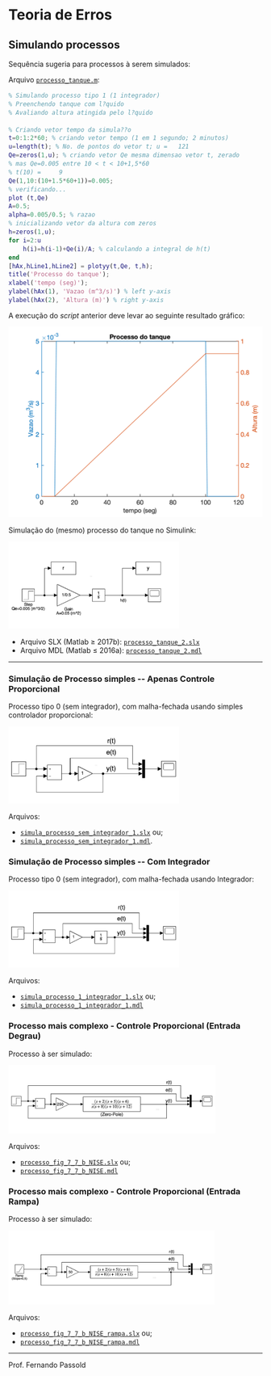 # Teoria de Erros
## Simulando processos

Sequência sugeria para processos à serem simulados:

Arquivo [`processo_tanque.m`](processo_tanque.m):

```Matlab
% Simulando processo tipo 1 (1 integrador)
% Preenchendo tanque com l?quido
% Avaliando altura atingida pelo l?quido

% Criando vetor tempo da simula??o
t=0:1:2*60; % criando vetor tempo (1 em 1 segundo; 2 minutos)
u=length(t); % No. de pontos do vetor t; u =   121
Qe=zeros(1,u); % criando vetor Qe mesma dimensao vetor t, zerado
% mas Qe=0.005 entre 10 < t < 10+1,5*60
% t(10) =     9
Qe(1,10:(10+1.5*60+1))=0.005;
% verificando...
plot (t,Qe)
A=0.5;
alpha=0.005/0.5; % razao
% inicializando vetor da altura com zeros
h=zeros(1,u);
for i=2:u
    h(i)=h(i-1)+Qe(i)/A; % calculando a integral de h(t)
end
[hAx,hLine1,hLine2] = plotyy(t,Qe, t,h);
title('Processo do tanque');
xlabel('tempo (seg)');
ylabel(hAx(1), 'Vazao (m^3/s)') % left y-axis
ylabel(hAx(2), 'Altura (m)') % right y-axis
```

A execução do *script* anterior deve levar ao seguinte resultado gráfico:

<img src="processo_tanque.png" alt="processo_tanque.png" style="zoom: 50%;" />

Simulação do (mesmo) processo do tanque no Simulink:

<img src="processo_tanque_2.png" alt="processo_tanque_2.png" style="zoom: 33%;" />

* Arquivo SLX (Matlab $\ge$ 2017b): [`processo_tanque_2.slx`](processo_tanque_2.slx)
* Arquivo MDL (Matlab $\le$ 2016a): [`processo_tanque_2.mdl`](processo_tanque_2.mdl)

---

### Simulação de Processo simples -- Apenas Controle Proporcional

Processo tipo 0 (sem integrador), com malha-fechada usando simples controlador proporcional:

<img src="simula_processo_sem_integrador_1.png" alt="simula_processo_sem_integrador_1.png" style="zoom:33%;" />

Arquivos:

* [`simula_processo_sem_integrador_1.slx`](simula_processo_sem_integrador_1.slx) ou;
* [`simula_processo_sem_integrador_1.mdl`](simula_processo_sem_integrador_1.mdl).

### Simulação de Processo simples -- Com Integrador

Processo tipo 0 (sem integrador), com malha-fechada usando Integrador:

<img src="simula_processo_1_integrador_1.png" alt="simula_processo_1_integrador_1.png" style="zoom:33%;" />

Arquivos: 

* [`simula_processo_1_integrador_1.slx`](simula_processo_1_integrador_1.slx) ou;
* [`simula_processo_1_integrador_1.mdl`](simula_processo_1_integrador_1.mdl)

### Processo mais complexo - Controle Proporcional (Entrada Degrau)

Processo à ser simulado:

<img src="processo_fig_7_7_b_NISE.png" alt="processo_fig_7_7_b_NISE.png" style="zoom: 40%;" />

Arquivos:

* [`processo_fig_7_7_b_NISE.slx`](processo_fig_7_7_b_NISE.slx) ou;
* [`processo_fig_7_7_b_NISE.mdl`](processo_fig_7_7_b_NISE.mdl)

### Processo mais complexo - Controle Proporcional (Entrada Rampa) 

Processo à ser simulado:

<img src="processo_fig_7_7_b_NISE_rampa.png" alt="processo_fig_7_7_b_NISE_rampa.png" style="zoom:40%;" />

Arquivos: 

* [`processo_fig_7_7_b_NISE_rampa.slx`](processo_fig_7_7_b_NISE_rampa.slx) ou;
* [`processo_fig_7_7_b_NISE_rampa.mdl`](processo_fig_7_7_b_NISE_rampa.mdl)

---

Prof. Fernando Passold
